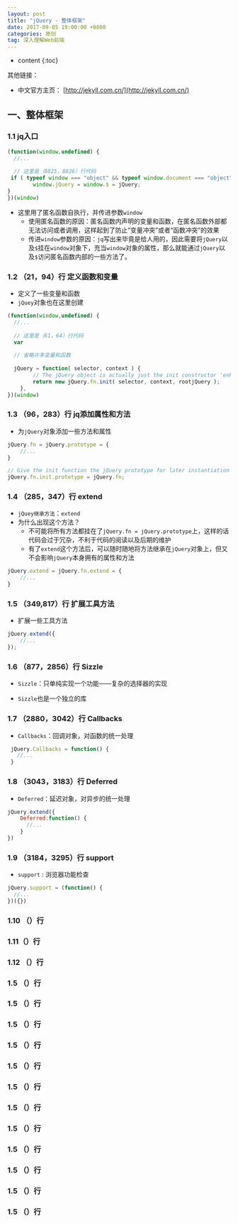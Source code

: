 ```yaml
---
layout: post
title: "jQuery - 整体框架"
date: 2017-09-05 19:00:00 +0800 
categories: 原创
tag: 深入理解Web前端
---
```

* content
{:toc}

其他链接：

+ 中文官方主页： [http://jekyll.com.cn/](http://jekyll.com.cn/)



<!-- more -->

## 一、整体框架

### 1.1 jq入口

```js
(function(window,undefined) {
  //...
  
  // 这里是（8825，8826）行代码
 if ( typeof window === "object" && typeof window.document === "object" ) {
        window.jQuery = window.$ = jQuery;
}
})(window)
```

* 这里用了匿名函数自执行，并传进参数`window`
    * 使用匿名函数的原因：匿名函数内声明的变量和函数，在匿名函数外部都无法访问或者调用，这样起到了防止“变量冲突”或者“函数冲突”的效果
    * 传进`window`参数的原因：`jq`写出来毕竟是给人用的，因此需要将`jQuery`以及`$`挂在`window`对象下，充当`window`对象的属性，那么就能通过`jQuery`以及`$`访问匿名函数内部的一些方法了。

### 1.2 （21，94）行 定义函数和变量

* 定义了一些变量和函数
* `jQuey`对象也在这里创建

```js
(function(window,undefined) {
  //...
  
  // 这里是（61，64）行代码
  var 
  
  // 省略许多变量和函数
  
  jQuery = function( selector, context ) {
        // The jQuery object is actually just the init constructor 'enhanced'
        return new jQuery.fn.init( selector, context, rootjQuery );
    },
})(window)
```

### 1.3 （96，283）行 jq添加属性和方法

* 为`jQuery`对象添加一些方法和属性      

```js
jQuery.fn = jQuery.prototype = {
    //...
}

// Give the init function the jQuery prototype for later instantiation
jQuery.fn.init.prototype = jQuery.fn;

```

### 1.4 （285，347）行 extend

* `jQuey继承方法`：`extend`
* 为什么出现这个方法？
    * 不可能将所有方法都挂在了`jQuery.fn = jQuery.prototype`上，这样的话代码会过于冗杂，不利于代码的阅读以及后期的维护
    * 有了`extend`这个方法后，可以随时随地将方法继承在`jQuery`对象上，但又不会影响`jQuery`本身拥有的属性和方法

```js
jQuery.extend = jQuery.fn.extend = {
    //...
}
```

### 1.5 （349,817）行 扩展工具方法

* 扩展一些工具方法

```js
jQuery.extend({
    //...
});
```

### 1.6 （877，2856）行 Sizzle

* `Sizzle`：只单纯实现一个功能——复杂的选择器的实现

* `Sizzle`也是一个独立的库

### 1.7 （2880，3042）行 Callbacks

* `Callbacks`：回调对象，对函数的统一处理

```js
 jQuery.Callbacks = function() {
   //...
 }
```

### 1.8 （3043，3183）行 Deferred

* `Deferred`：延迟对象，对异步的统一处理

```js
jQuery.extend({
    Deferred:function() {
      //...
    }
})
```

### 1.9 （3184，3295）行 support

* `support` : 浏览器功能检查

```js
jQuery.support = (function() {
  //...
})({})
```
### 1.10 （）行
### 1.11（）行
### 1.12 （）行
### 1.5 （）行
### 1.5 （）行
### 1.5 （）行
### 1.5 （）行
### 1.5 （）行
### 1.5 （）行
### 1.5 （）行
### 1.5 （）行
### 1.5 （）行
### 1.5 （）行
### 1.5 （）行
### 1.5 （）行
